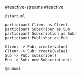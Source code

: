 #reactive-streams #reactive

```plantuml
@startuml

participant Client as Client
participant Subscriber as Sub
participant Subscription as Subn
participant Publisher as Pub

Client -> Pub: create(value)
Client -> Sub: create(value)
Sub -> Pub: subscribe()
Pub -> Sub: new Subscription()

@enduml
```
